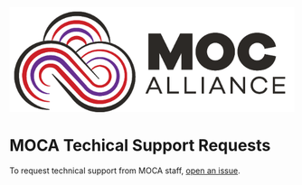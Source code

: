 ![MOCA Logo](assets/MOCwordmark_RGB_small.png)

# MOCA Techical Support Requests

To request technical support from MOCA staff, [open an issue](https://github.com/CCI-MOC/moca-requests/issues).
